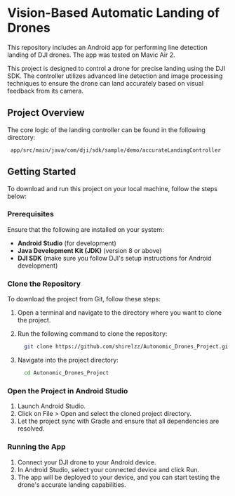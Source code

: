 # Vision-Based Automatic Landing of Drones

This repository includes an Android app for performing line detection landing of DJI drones.
The app was tested on Mavic Air 2.

This project is designed to control a drone for precise landing using the DJI SDK. 
The controller utilizes advanced line detection and image processing techniques to ensure the drone can land accurately based on visual feedback from its camera.

## Project Overview
The core logic of the landing controller can be found in the following directory:
```
 app/src/main/java/com/dji/sdk/sample/demo/accurateLandingController
```


## Getting Started

To download and run this project on your local machine, follow the steps below:

### Prerequisites

Ensure that the following are installed on your system:
- **Android Studio** (for development)
- **Java Development Kit (JDK)** (version 8 or above)
- **DJI SDK** (make sure you follow DJI's setup instructions for Android development)

### Clone the Repository

To download the project from Git, follow these steps:

1. Open a terminal and navigate to the directory where you want to clone the project.
2. Run the following command to clone the repository:
    ```bash
      git clone https://github.com/shirelzz/Autonomic_Drones_Project.git
    ```

3. Navigate into the project directory:
    ```bash
      cd Autonomic_Drones_Project
    ```

### Open the Project in Android Studio
1. Launch Android Studio.
2. Click on File > Open and select the cloned project directory.
3. Let the project sync with Gradle and ensure that all dependencies are resolved.

### Running the App
1. Connect your DJI drone to your Android device.
2. In Android Studio, select your connected device and click Run.
3. The app will be deployed to your device, and you can start testing the drone's accurate landing capabilities.
